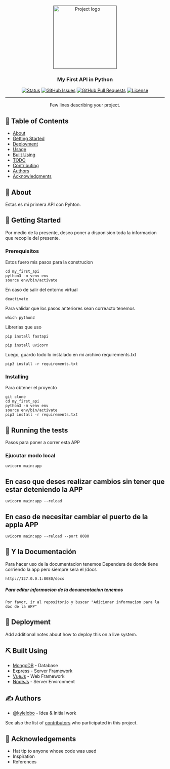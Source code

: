 <p align="center">
  <a href="" rel="noopener">
 <img width=200px height=200px src="https://i.imgur.com/6wj0hh6.jpg" alt="Project logo"></a>
</p>

<h3 align="center">My First API in Python</h3>

<div align="center">

[![Status](https://img.shields.io/badge/status-active-success.svg)]()
[![GitHub Issues](https://img.shields.io/github/issues/kylelobo/The-Documentation-Compendium.svg)](https://github.com/kylelobo/The-Documentation-Compendium/issues)
[![GitHub Pull Requests](https://img.shields.io/github/issues-pr/kylelobo/The-Documentation-Compendium.svg)](https://github.com/kylelobo/The-Documentation-Compendium/pulls)
[![License](https://img.shields.io/badge/license-MIT-blue.svg)](/LICENSE)

</div>

---

<p align="center"> Few lines describing your project.
    <br> 
</p>

## 📝 Table of Contents

- [About](#about)
- [Getting Started](#getting_started)
- [Deployment](#deployment)
- [Usage](#usage)
- [Built Using](#built_using)
- [TODO](../TODO.md)
- [Contributing](../CONTRIBUTING.md)
- [Authors](#authors)
- [Acknowledgments](#acknowledgement)

## 🧐 About <a name = "about"></a>

Estas es mi primera API con Pyhton.

## 🏁 Getting Started <a name = "getting_started"></a>

Por medio de la presente, deseo poner a disponision toda la informacion que recopile del presente.

### Prerequisitos

Estos fuero mis pasos para la construcion

```
cd my_first_api
python3 -m venv env
source env/bin/activate
```

En caso de salir del entorno virtual

```
deactivate
```

Para validar que los pasos anteriores sean correacto tenemos

```
which python3
```

Librerias que uso
```
pip install fastapi
```
```
pip install uvicorn
```

Luego, guardo todo lo instalado en mi archivo requirements.txt
```
pip3 install -r requirements.txt
```

### Installing

Para obtener el proyecto

```
git clone
cd my_first_api
python3 -m venv env
source env/bin/activate
pip3 install -r requirements.txt
```

## 🔧 Running the tests <a name = "tests"></a>

Pasos para poner a correr esta APP
### Ejucutar modo local
```
uvicorn main:app
```

## En caso que deses realizar cambios sin tener que estar deteniendo la APP
```
uvicorn main:app --reload
```

## En caso de necesitar cambiar el puerto de la appla APP
```
uvicorn main:app --reload --port 8080
```

## 🎈 Y la Documentación <a name="usage"></a>

Para hacer uso de la documentacion tenemos
Dependera de donde tiene corriendo la app pero siempre sera el /docs
```
http://127.0.0.1:8080/docs
```

##### Para editar informacion de la documentacion tenemos
```
Por favor, ir al repositorio y buscar "Adicionar informacion para la doc de la APP"
```

## 🚀 Deployment <a name = "deployment"></a>

Add additional notes about how to deploy this on a live system.

## ⛏️ Built Using <a name = "built_using"></a>

- [MongoDB](https://www.mongodb.com/) - Database
- [Express](https://expressjs.com/) - Server Framework
- [VueJs](https://vuejs.org/) - Web Framework
- [NodeJs](https://nodejs.org/en/) - Server Environment

## ✍️ Authors <a name = "authors"></a>

- [@kylelobo](https://github.com/kylelobo) - Idea & Initial work

See also the list of [contributors](https://github.com/kylelobo/The-Documentation-Compendium/contributors) who participated in this project.

## 🎉 Acknowledgements <a name = "acknowledgement"></a>

- Hat tip to anyone whose code was used
- Inspiration
- References
